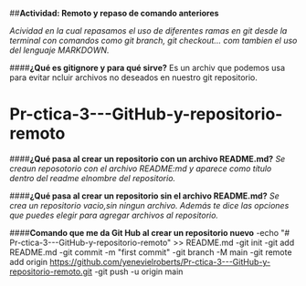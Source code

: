 ##**Actividad: Remoto y repaso de comando anteriores**

*Acividad en la cual repasamos el uso de diferentes ramas en git desde la terminal
con comandos como git branch, git checkout... com tambien el uso del lenguaje 
MARKDOWN.*

####**¿Qué es gitignore y para qué sirve?**
Es un archiv que podemos usa para evitar ncluir archivos no deseados en
nuestro git repositorio.
# Pr-ctica-3---GitHub-y-repositorio-remoto

####**¿Qué pasa al crear un repositorio con un archivo README.md?**
*Se creaun reposotorio con el archivo README:md y aparece como título dentro
del readme elnombre del repositorio.*

####**¿Qué pasa al crear un repositorio sin el archivo README.md?**
*Se crea un repositorio vacio,sin ningun archivo. Además te dice las opciones
 que puedes elegir para agregar archivos al repositorio.*

####**Comando que me da Git Hub al crear un repositorio nuevo**
-echo "# Pr-ctica-3---GitHub-y-repositorio-remoto" >> README.md
-git init
-git add README.md
-git commit -m "first commit"
-git branch -M main
-git remote add origin https://github.com/yenevielroberts/Pr-ctica-3---GitHub-y-repositorio-remoto.git
-git push -u origin main
